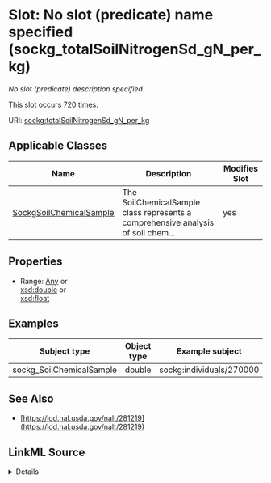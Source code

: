 

# Slot: No slot (predicate) name specified (sockg_totalSoilNitrogenSd_gN_per_kg)


_No slot (predicate) description specified_






This slot occurs 720 times.


URI: [sockg:totalSoilNitrogenSd_gN_per_kg](https://idir.uta.edu/sockg-ontology/docs/totalSoilNitrogenSd_gN_per_kg)



<!-- no inheritance hierarchy -->





## Applicable Classes

| Name | Description | Modifies Slot |
| --- | --- | --- |
| [SockgSoilChemicalSample](../classes/SockgSoilChemicalSample.md) | The SoilChemicalSample class represents a comprehensive analysis of soil chem... |  yes  |







## Properties

* Range: [Any](../classes/Any.md)&nbsp;or&nbsp;<br />[xsd:double](http://www.w3.org/2001/XMLSchema#double)&nbsp;or&nbsp;<br />[xsd:float](http://www.w3.org/2001/XMLSchema#float)






## Examples

| Subject type | Object type | Example subject | Example object | Occurrences |
| --- | --- | --- | --- | --- |
| sockg_SoilChemicalSample | double | sockg:individuals/270000 | 2.77348 | 720 |


## See Also

* [https://lod.nal.usda.gov/nalt/281219](https://lod.nal.usda.gov/nalt/281219)



## LinkML Source

<details>

```yaml
name: sockg_totalSoilNitrogenSd_gN_per_kg
annotations:
  count:
    tag: count
    value: 720
description: No slot (predicate) description specified
title: No slot (predicate) name specified
examples:
- object:
    example_object: '2.77348'
    example_object_type: double
    example_predicate: sockg:totalSoilNitrogenSd_gN_per_kg
    example_subject: sockg:individuals/270000
    example_subject_type: sockg_SoilChemicalSample
from_schema: soc-kg
see_also:
- https://lod.nal.usda.gov/nalt/281219
rank: 1000
domain: sockg_SoilChemicalSample
slot_uri: sockg:totalSoilNitrogenSd_gN_per_kg
alias: sockg_totalSoilNitrogenSd_gN_per_kg
domain_of:
- sockg_SoilChemicalSample
range: Any
any_of:
- range: double
- range: float

```
</details>